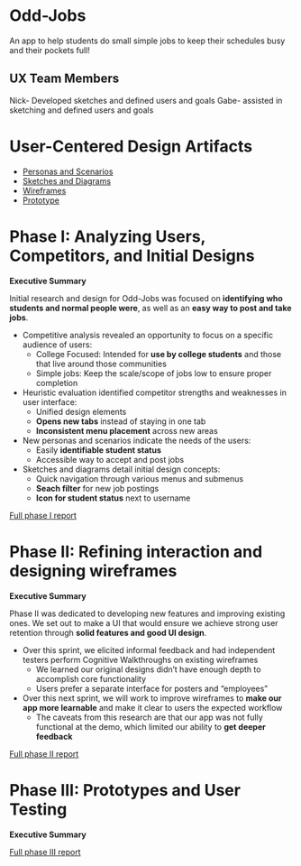 
# Odd-Jobs

An app to help students do small simple jobs to keep their schedules busy and their pockets full!

## UX Team Members

Nick- Developed sketches and defined users and goals
Gabe- assisted in sketching and defined users and goals 

# User-Centered Design Artifacts
 

* [Personas and Scenarios](personas/)
* [Sketches and Diagrams](sketches/)
* [Wireframes](wireframes/)
* [Prototype](phaseIII/OddJobs_Finalized_Prototype.pdf)

# Phase I: Analyzing Users, Competitors, and Initial Designs

**Executive Summary**

Initial research and design for Odd-Jobs was focused on **identifying who students and normal people were**, as well as an **easy way to post and take jobs**.

* Competitive analysis revealed an opportunity to focus on a specific audience of users:
  - College Focused: Intended for **use by college students** and those that live around those communities
  - Simple jobs: Keep the scale/scope of jobs low to ensure proper completion
* Heuristic evaluation identified competitor strengths and weaknesses in user interface:
  - Unified design elements
  - **Opens new tabs** instead of staying in one tab
  - **Inconsistent menu placement** across new areas
* New personas and scenarios indicate the needs of the users:
  - Easily **identifiable student status**
  - Accessible way to accept and post jobs
* Sketches and diagrams detail initial design concepts:
  - Quick navigation through various menus and submenus
  - **Seach filter** for new job postings
  - **Icon for student status** next to username

[Full phase I report](phaseI/)

# Phase II: Refining interaction and designing wireframes

**Executive Summary**

Phase II was dedicated to developing new features and improving existing ones. We set out to make a UI that would ensure we achieve strong user retention through **solid features and good UI design**.

* Over this sprint, we elicited informal feedback and had independent testers perform Cognitive Walkthroughs on existing wireframes
  - We learned our original designs didn’t have enough depth to accomplish core functionality
  - Users prefer a separate interface for posters and “employees”
* Over this next sprint, we will work to improve wireframes to **make our app more learnable** and make it clear to users the expected workflow
  - The caveats from this research are that our app was not fully functional at the demo, which limited our ability to **get deeper feedback**

[Full phase II report](phaseII/)

# Phase III: Prototypes and User Testing

**Executive Summary**



[Full phase III report](phaseIII/)
